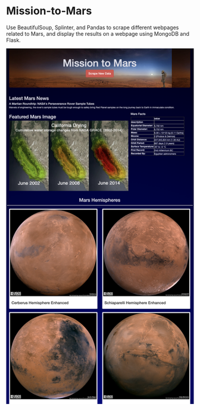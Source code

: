 # Mission-to-Mars

Use BeautifulSoup, Splinter, and Pandas to scrape different webpages related to Mars, and display the results on a webpage using MongoDB and Flask.

![](/M2M.png)
